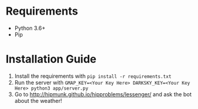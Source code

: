 # Requirements
* Python 3.6+
* Pip
# Installation Guide
1. Install the requirements with `pip install -r requirements.txt`
1. Run the server with `GMAP_KEY=<Your Key Here> DARKSKY_KEY=<Your Key Here> python3 app/server.py`
1. Go to http://hipmunk.github.io/hipproblems/lessenger/ and ask the bot about the weather!
